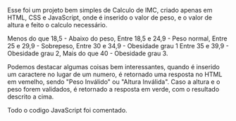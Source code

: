 Esse foi um projeto bem simples de Calculo de IMC, criado apenas em HTML, CSS e JavaScript, onde é inserido o valor de peso, e o valor de altura e feito o calculo necessário. 

Menos do que 18,5 - Abaixo do peso,
 Entre 18,5 e 24,9 - Peso normal,
 Entre 25 e 29,9 - Sobrepeso,
 Entre 30 e 34,9 - Obesidade grau 1
 Entre 35 e 39,9 - Obesidade grau 2,
 Mais do que 40 - Obesidade grau 3.

Podemos destacar algumas coisas bem interessantes, quando é inserido um caractere no lugar de um numero, é retornado uma resposta no HTML em vemelho, sendo "Peso Inválido" ou "Altura Inválida".
Caso a altura e o peso forem validados, é retornado a resposta em verde, com o resultado descrito a cima.

Todo o codigo JavaScript foi comentado.
